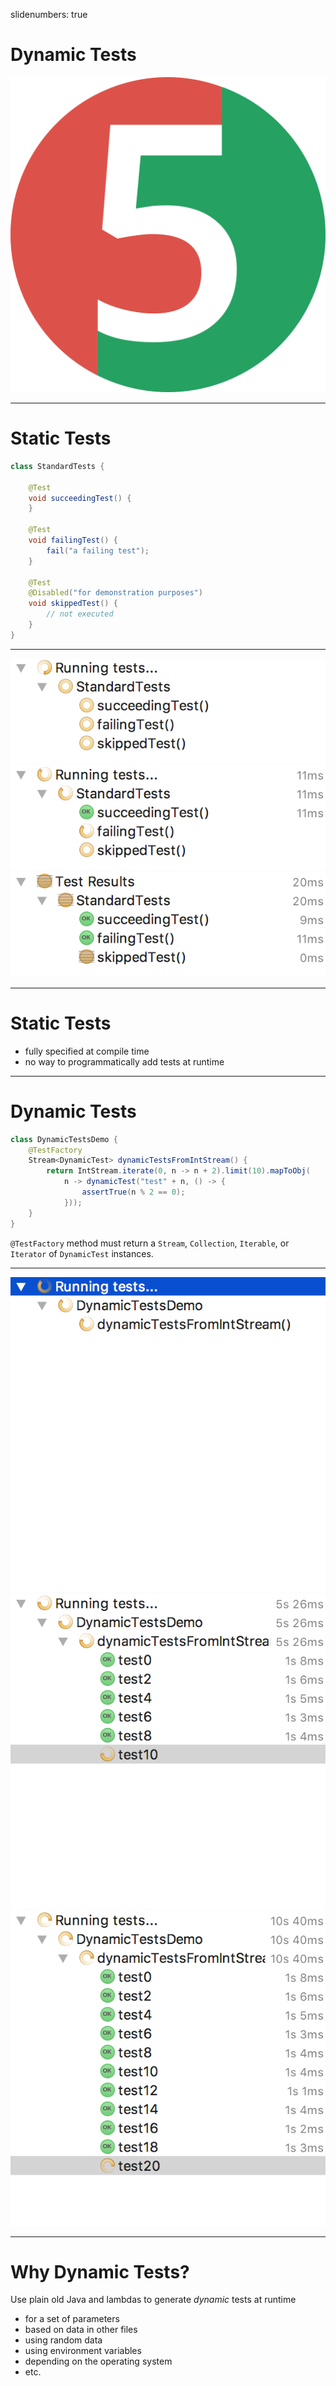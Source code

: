 slidenumbers: true

# Dynamic Tests

![fit right 350%](../junit5.png)

---

# Static Tests

```java
class StandardTests {

	@Test
	void succeedingTest() {
	}

	@Test
	void failingTest() {
		fail("a failing test");
	}

	@Test
	@Disabled("for demonstration purposes")
	void skippedTest() {
		// not executed
	}
}
```

---

![fit](static_tests_1.png)
![fit](static_tests_2.png)
![fit](static_tests_3.png)

---

# Static Tests

- fully specified at compile time
- no way to programmatically add tests at runtime

---

# Dynamic Tests

```java
class DynamicTestsDemo {
	@TestFactory
	Stream<DynamicTest> dynamicTestsFromIntStream() {
		return IntStream.iterate(0, n -> n + 2).limit(10).mapToObj(
			n -> dynamicTest("test" + n, () -> {
				assertTrue(n % 2 == 0);
			}));
	}
}
```

`@TestFactory` method must return a `Stream`, `Collection`, `Iterable`, or `Iterator` of `DynamicTest` instances.

---

![fit](dynamic_tests_1.png)
![fit](dynamic_tests_2.png)
![fit](dynamic_tests_3.png)

---

# Why Dynamic Tests?

Use plain old Java and lambdas to generate _dynamic_ tests at runtime

- for a set of parameters
- based on data in other files
- using random data
- using environment variables
- depending on the operating system
- etc.
